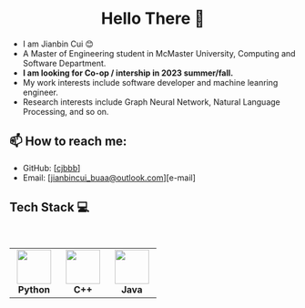 <h1 align="center"> Hello There 👋 </h1>


* I am Jianbin Cui :blush:
* A Master of Engineering student in McMaster University, Computing and Software Department.
* **I am looking for Co-op / intership in 2023 summer/fall.**
* My work interests include software developer and machine leanring engineer.
* Research interests include Graph Neural Network, Natural Language Processing, and so on.  


## :mailbox: How to reach me:

- GitHub: [[cjbbb](https://github.com/cjbbb)]
- Email: [jianbincui_buaa@outlook.com][e-mail]
## Tech Stack :computer:

<br>
<table  width = "600px">
<tbody>
 <tr>
 
<td align="center" width="70px">
<div>
<img height=60px src="https://upload.wikimedia.org/wikipedia/commons/c/c3/Python-logo-notext.svg"> 
</div>
<span><b><center>Python</center></b></span> 
</td>


<td align="center" width="70px">
<div>
<img height=60px src="https://upload.wikimedia.org/wikipedia/commons/1/18/ISO_C%2B%2B_Logo.svg"> 
</div>
<span><b><center>C++ </center></b></span> 
</td>


<td align="center" width="70px">
<div>
<img height=60px src="https://upload.wikimedia.org/wikipedia/en/3/30/Java_programming_language_logo.svg"> 
</div>
<span><b><center>Java</center></b></span> 
</td>
</tr>




</tbody>
</table>
